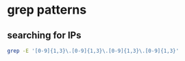 # grep patterns

## searching for IPs
```bash
grep -E '[0-9]{1,3}\.[0-9]{1,3}\.[0-9]{1,3}\.[0-9]{1,3}'
```
